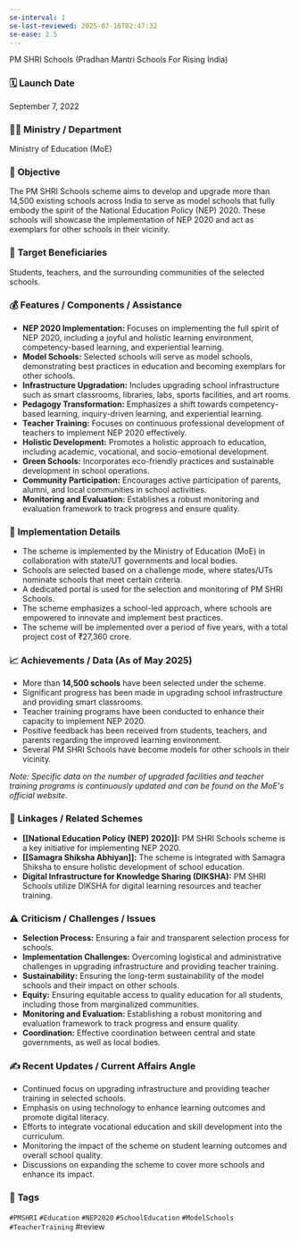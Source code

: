 ```yaml
---
se-interval: 1
se-last-reviewed: 2025-07-16T02:47:32
se-ease: 2.5
---
```

 PM SHRI Schools (Pradhan Mantri Schools For Rising India)

### 🗓️ **Launch Date**
September 7, 2022

### 🧑‍🏫 **Ministry / Department**
Ministry of Education (MoE)

### 🎯 **Objective**
The PM SHRI Schools scheme aims to develop and upgrade more than 14,500 existing schools across India to serve as model schools that fully embody the spirit of the National Education Policy (NEP) 2020. These schools will showcase the implementation of NEP 2020 and act as exemplars for other schools in their vicinity.

### 👥 **Target Beneficiaries**
Students, teachers, and the surrounding communities of the selected schools.

### 💰 **Features / Components / Assistance**
-   **NEP 2020 Implementation:** Focuses on implementing the full spirit of NEP 2020, including a joyful and holistic learning environment, competency-based learning, and experiential learning.
-   **Model Schools:** Selected schools will serve as model schools, demonstrating best practices in education and becoming exemplars for other schools.
-   **Infrastructure Upgradation:** Includes upgrading school infrastructure such as smart classrooms, libraries, labs, sports facilities, and art rooms.
-   **Pedagogy Transformation:** Emphasizes a shift towards competency-based learning, inquiry-driven learning, and experiential learning.
-   **Teacher Training:** Focuses on continuous professional development of teachers to implement NEP 2020 effectively.
-   **Holistic Development:** Promotes a holistic approach to education, including academic, vocational, and socio-emotional development.
-   **Green Schools:** Incorporates eco-friendly practices and sustainable development in school operations.
-   **Community Participation:** Encourages active participation of parents, alumni, and local communities in school activities.
-   **Monitoring and Evaluation:** Establishes a robust monitoring and evaluation framework to track progress and ensure quality.

### 📍 **Implementation Details**
-   The scheme is implemented by the Ministry of Education (MoE) in collaboration with state/UT governments and local bodies.
-   Schools are selected based on a challenge mode, where states/UTs nominate schools that meet certain criteria.
-   A dedicated portal is used for the selection and monitoring of PM SHRI Schools.
-   The scheme emphasizes a school-led approach, where schools are empowered to innovate and implement best practices.
-   The scheme will be implemented over a period of five years, with a total project cost of ₹27,360 crore.

### 📈 **Achievements / Data** (As of May 2025)
-   More than **14,500 schools** have been selected under the scheme.
-   Significant progress has been made in upgrading school infrastructure and providing smart classrooms.
-   Teacher training programs have been conducted to enhance their capacity to implement NEP 2020.
-   Positive feedback has been received from students, teachers, and parents regarding the improved learning environment.
-   Several PM SHRI Schools have become models for other schools in their vicinity.

*Note: Specific data on the number of upgraded facilities and teacher training programs is continuously updated and can be found on the MoE's official website.*

### 🧩 **Linkages / Related Schemes**
-   **[[National Education Policy (NEP) 2020]]:** PM SHRI Schools scheme is a key initiative for implementing NEP 2020.
-   **[[Samagra Shiksha Abhiyan]]:** The scheme is integrated with Samagra Shiksha to ensure holistic development of school education.
-   **Digital Infrastructure for Knowledge Sharing (DIKSHA):** PM SHRI Schools utilize DIKSHA for digital learning resources and teacher training.

### ⚠️ **Criticism / Challenges / Issues**
-   **Selection Process:** Ensuring a fair and transparent selection process for schools.
-   **Implementation Challenges:** Overcoming logistical and administrative challenges in upgrading infrastructure and providing teacher training.
-   **Sustainability:** Ensuring the long-term sustainability of the model schools and their impact on other schools.
-   **Equity:** Ensuring equitable access to quality education for all students, including those from marginalized communities.
-   **Monitoring and Evaluation:** Establishing a robust monitoring and evaluation framework to track progress and ensure quality.
-   **Coordination:** Effective coordination between central and state governments, as well as local bodies.

### ✍️ **Recent Updates / Current Affairs Angle**
-   Continued focus on upgrading infrastructure and providing teacher training in selected schools.
-   Emphasis on using technology to enhance learning outcomes and promote digital literacy.
-   Efforts to integrate vocational education and skill development into the curriculum.
-   Monitoring the impact of the scheme on student learning outcomes and overall school quality.
-   Discussions on expanding the scheme to cover more schools and enhance its impact.

### 🔗 **Tags**
`#PMSHRI` `#Education` `#NEP2020` `#SchoolEducation` `#ModelSchools` `#TeacherTraining` #review 